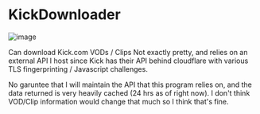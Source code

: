 # KickDownloader

![image](https://github.com/lay295/KickDownloader/assets/1060681/a8c4a737-02cd-45b2-b9de-0a3cdf284ae6)

Can download Kick.com VODs / Clips
Not exactly pretty, and relies on an external API I host since Kick has their API behind cloudflare with various TLS fingerprinting / Javascript challenges.

No garuntee that I will maintain the API that this program relies on, and the data returned is very heavily cached (24 hrs as of right now). I don't think VOD/Clip information would change that much so I think that's fine.
